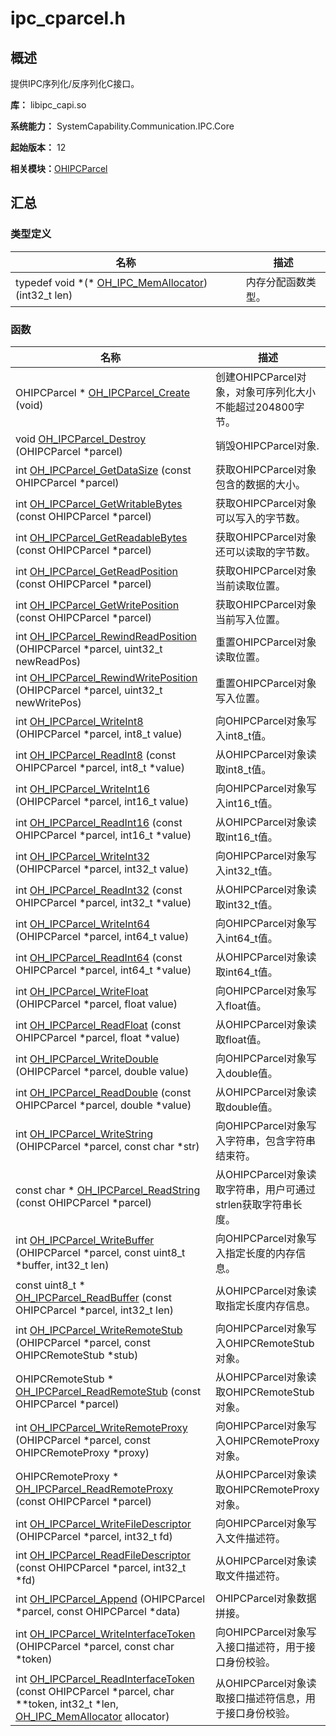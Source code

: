 # ipc_cparcel.h


## 概述

提供IPC序列化/反序列化C接口。

**库：** libipc_capi.so

**系统能力：** SystemCapability.Communication.IPC.Core

**起始版本：** 12

**相关模块：**[OHIPCParcel](_o_h_i_p_c_parcel.md)


## 汇总


### 类型定义

| 名称 | 描述 | 
| -------- | -------- |
| typedef void \*(\* [OH_IPC_MemAllocator](_o_h_i_p_c_parcel.md#oh_ipc_memallocator)) (int32_t len) | 内存分配函数类型。  | 


### 函数

| 名称 | 描述 | 
| -------- | -------- |
| OHIPCParcel \* [OH_IPCParcel_Create](_o_h_i_p_c_parcel.md#oh_ipcparcel_create) (void) | 创建OHIPCParcel对象，对象可序列化大小不能超过204800字节。  | 
| void [OH_IPCParcel_Destroy](_o_h_i_p_c_parcel.md#oh_ipcparcel_destroy) (OHIPCParcel \*parcel) | 销毁OHIPCParcel对象.  | 
| int [OH_IPCParcel_GetDataSize](_o_h_i_p_c_parcel.md#oh_ipcparcel_getdatasize) (const OHIPCParcel \*parcel) | 获取OHIPCParcel对象包含的数据的大小。  | 
| int [OH_IPCParcel_GetWritableBytes](_o_h_i_p_c_parcel.md#oh_ipcparcel_getwritablebytes) (const OHIPCParcel \*parcel) | 获取OHIPCParcel对象可以写入的字节数。  | 
| int [OH_IPCParcel_GetReadableBytes](_o_h_i_p_c_parcel.md#oh_ipcparcel_getreadablebytes) (const OHIPCParcel \*parcel) | 获取OHIPCParcel对象还可以读取的字节数。  | 
| int [OH_IPCParcel_GetReadPosition](_o_h_i_p_c_parcel.md#oh_ipcparcel_getreadposition) (const OHIPCParcel \*parcel) | 获取OHIPCParcel对象当前读取位置。  | 
| int [OH_IPCParcel_GetWritePosition](_o_h_i_p_c_parcel.md#oh_ipcparcel_getwriteposition) (const OHIPCParcel \*parcel) | 获取OHIPCParcel对象当前写入位置。  | 
| int [OH_IPCParcel_RewindReadPosition](_o_h_i_p_c_parcel.md#oh_ipcparcel_rewindreadposition) (OHIPCParcel \*parcel, uint32_t newReadPos) | 重置OHIPCParcel对象读取位置。  | 
| int [OH_IPCParcel_RewindWritePosition](_o_h_i_p_c_parcel.md#oh_ipcparcel_rewindwriteposition) (OHIPCParcel \*parcel, uint32_t newWritePos) | 重置OHIPCParcel对象写入位置。  | 
| int [OH_IPCParcel_WriteInt8](_o_h_i_p_c_parcel.md#oh_ipcparcel_writeint8) (OHIPCParcel \*parcel, int8_t value) | 向OHIPCParcel对象写入int8_t值。  | 
| int [OH_IPCParcel_ReadInt8](_o_h_i_p_c_parcel.md#oh_ipcparcel_readint8) (const OHIPCParcel \*parcel, int8_t \*value) | 从OHIPCParcel对象读取int8_t值。  | 
| int [OH_IPCParcel_WriteInt16](_o_h_i_p_c_parcel.md#oh_ipcparcel_writeint16) (OHIPCParcel \*parcel, int16_t value) | 向OHIPCParcel对象写入int16_t值。  | 
| int [OH_IPCParcel_ReadInt16](_o_h_i_p_c_parcel.md#oh_ipcparcel_readint16) (const OHIPCParcel \*parcel, int16_t \*value) | 从OHIPCParcel对象读取int16_t值。  | 
| int [OH_IPCParcel_WriteInt32](_o_h_i_p_c_parcel.md#oh_ipcparcel_writeint32) (OHIPCParcel \*parcel, int32_t value) | 向OHIPCParcel对象写入int32_t值。  | 
| int [OH_IPCParcel_ReadInt32](_o_h_i_p_c_parcel.md#oh_ipcparcel_readint32) (const OHIPCParcel \*parcel, int32_t \*value) | 从OHIPCParcel对象读取int32_t值。  | 
| int [OH_IPCParcel_WriteInt64](_o_h_i_p_c_parcel.md#oh_ipcparcel_writeint64) (OHIPCParcel \*parcel, int64_t value) | 向OHIPCParcel对象写入int64_t值。  | 
| int [OH_IPCParcel_ReadInt64](_o_h_i_p_c_parcel.md#oh_ipcparcel_readint64) (const OHIPCParcel \*parcel, int64_t \*value) | 从OHIPCParcel对象读取int64_t值。  | 
| int [OH_IPCParcel_WriteFloat](_o_h_i_p_c_parcel.md#oh_ipcparcel_writefloat) (OHIPCParcel \*parcel, float value) | 向OHIPCParcel对象写入float值。  | 
| int [OH_IPCParcel_ReadFloat](_o_h_i_p_c_parcel.md#oh_ipcparcel_readfloat) (const OHIPCParcel \*parcel, float \*value) | 从OHIPCParcel对象读取float值。  | 
| int [OH_IPCParcel_WriteDouble](_o_h_i_p_c_parcel.md#oh_ipcparcel_writedouble) (OHIPCParcel \*parcel, double value) | 向OHIPCParcel对象写入double值。  | 
| int [OH_IPCParcel_ReadDouble](_o_h_i_p_c_parcel.md#oh_ipcparcel_readdouble) (const OHIPCParcel \*parcel, double \*value) | 从OHIPCParcel对象读取double值。  | 
| int [OH_IPCParcel_WriteString](_o_h_i_p_c_parcel.md#oh_ipcparcel_writestring) (OHIPCParcel \*parcel, const char \*str) | 向OHIPCParcel对象写入字符串，包含字符串结束符。  | 
| const char \* [OH_IPCParcel_ReadString](_o_h_i_p_c_parcel.md#oh_ipcparcel_readstring) (const OHIPCParcel \*parcel) | 从OHIPCParcel对象读取字符串，用户可通过strlen获取字符串长度。  | 
| int [OH_IPCParcel_WriteBuffer](_o_h_i_p_c_parcel.md#oh_ipcparcel_writebuffer) (OHIPCParcel \*parcel, const uint8_t \*buffer, int32_t len) | 向OHIPCParcel对象写入指定长度的内存信息。  | 
| const uint8_t \* [OH_IPCParcel_ReadBuffer](_o_h_i_p_c_parcel.md#oh_ipcparcel_readbuffer) (const OHIPCParcel \*parcel, int32_t len) | 从OHIPCParcel对象读取指定长度内存信息。  | 
| int [OH_IPCParcel_WriteRemoteStub](_o_h_i_p_c_parcel.md#oh_ipcparcel_writeremotestub) (OHIPCParcel \*parcel, const OHIPCRemoteStub \*stub) | 向OHIPCParcel对象写入OHIPCRemoteStub对象。  | 
| OHIPCRemoteStub \* [OH_IPCParcel_ReadRemoteStub](_o_h_i_p_c_parcel.md#oh_ipcparcel_readremotestub) (const OHIPCParcel \*parcel) | 从OHIPCParcel对象读取OHIPCRemoteStub对象。  | 
| int [OH_IPCParcel_WriteRemoteProxy](_o_h_i_p_c_parcel.md#oh_ipcparcel_writeremoteproxy) (OHIPCParcel \*parcel, const OHIPCRemoteProxy \*proxy) | 向OHIPCParcel对象写入OHIPCRemoteProxy对象。  | 
| OHIPCRemoteProxy \* [OH_IPCParcel_ReadRemoteProxy](_o_h_i_p_c_parcel.md#oh_ipcparcel_readremoteproxy) (const OHIPCParcel \*parcel) | 从OHIPCParcel对象读取OHIPCRemoteProxy对象。  | 
| int [OH_IPCParcel_WriteFileDescriptor](_o_h_i_p_c_parcel.md#oh_ipcparcel_writefiledescriptor) (OHIPCParcel \*parcel, int32_t fd) | 向OHIPCParcel对象写入文件描述符。  | 
| int [OH_IPCParcel_ReadFileDescriptor](_o_h_i_p_c_parcel.md#oh_ipcparcel_readfiledescriptor) (const OHIPCParcel \*parcel, int32_t \*fd) | 从OHIPCParcel对象读取文件描述符。  | 
| int [OH_IPCParcel_Append](_o_h_i_p_c_parcel.md#oh_ipcparcel_append) (OHIPCParcel \*parcel, const OHIPCParcel \*data) | OHIPCParcel对象数据拼接。  | 
| int [OH_IPCParcel_WriteInterfaceToken](_o_h_i_p_c_parcel.md#oh_ipcparcel_writeinterfacetoken) (OHIPCParcel \*parcel, const char \*token) | 向OHIPCParcel对象写入接口描述符，用于接口身份校验。  | 
| int [OH_IPCParcel_ReadInterfaceToken](_o_h_i_p_c_parcel.md#oh_ipcparcel_readinterfacetoken) (const OHIPCParcel \*parcel, char \*\*token, int32_t \*len, [OH_IPC_MemAllocator](_o_h_i_p_c_parcel.md#oh_ipc_memallocator) allocator) | 从OHIPCParcel对象读取接口描述符信息，用于接口身份校验。  | 
